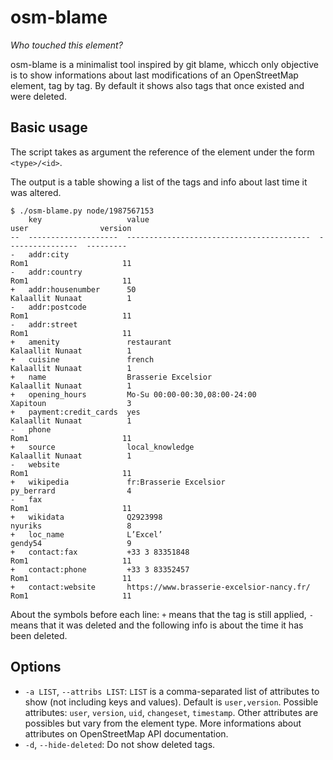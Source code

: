 # osm-blame

_Who touched this element?_

osm-blame is a minimalist tool inspired by git blame, whicch only objective is to show informations about last modifications of an OpenStreetMap element, tag by tag. By default it shows also tags that once existed and were deleted.

## Basic usage

The script takes as argument the reference of the element under the form `<type>/<id>`.

The output is a table showing a list of the tags and info about last time it was altered.

```
$ ./osm-blame.py node/1987567153
    key                   value                                      user                version
--  --------------------  -----------------------------------------  ----------------  ---------
-   addr:city                                                        Rom1                     11
-   addr:country                                                     Rom1                     11
+   addr:housenumber      50                                         Kalaallit Nunaat          1
-   addr:postcode                                                    Rom1                     11
-   addr:street                                                      Rom1                     11
+   amenity               restaurant                                 Kalaallit Nunaat          1
+   cuisine               french                                     Kalaallit Nunaat          1
+   name                  Brasserie Excelsior                        Kalaallit Nunaat          1
+   opening_hours         Mo-Su 00:00-00:30,08:00-24:00              Xapitoun                  3
+   payment:credit_cards  yes                                        Kalaallit Nunaat          1
-   phone                                                            Rom1                     11
+   source                local_knowledge                            Kalaallit Nunaat          1
-   website                                                          Rom1                     11
+   wikipedia             fr:Brasserie Excelsior                     py_berrard                4
-   fax                                                              Rom1                     11
+   wikidata              Q2923998                                   nyuriks                   8
+   loc_name              L’Excel’                                   gendy54                   9
+   contact:fax           +33 3 83351848                             Rom1                     11
+   contact:phone         +33 3 83352457                             Rom1                     11
+   contact:website       https://www.brasserie-excelsior-nancy.fr/  Rom1                     11
```

About the symbols before each line: `+` means that the tag is still applied, `-` means that it was deleted and the following info is about the time it has been deleted.

## Options

* `-a LIST`, `--attribs LIST`: `LIST` is a comma-separated list of attributes to show (not including keys and values). Default is `user,version`. Possible attributes: `user`, `version`, `uid`, `changeset`, `timestamp`. Other attributes are possibles but vary from the element type. More informations about attributes on OpenStreetMap API documentation.
* `-d`, `--hide-deleted`: Do not show deleted tags.
